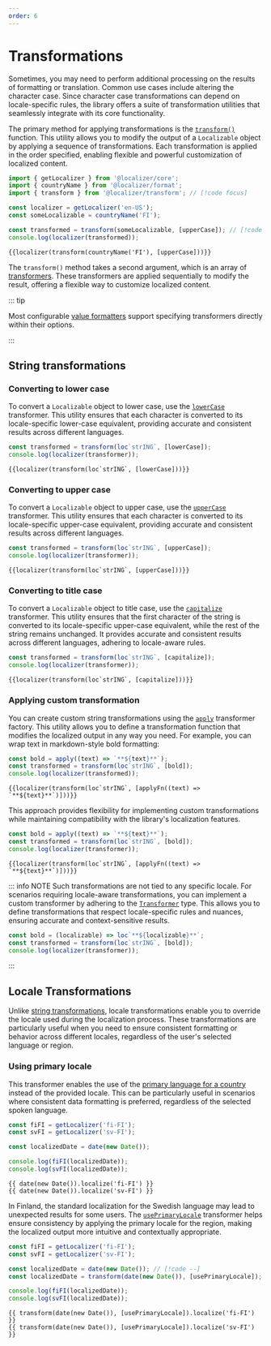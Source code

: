 ```yaml
---
order: 6
---
```


# Transformations <Badge type="info" text="@localizer/transform" />

<script setup>
import { getLocalizer, transform, loc, date, apply, countryName, upperCase, lowerCase, capitalize, apply as applyFn, usePrimaryLocale } from '@localizer/all';

const localizer = getLocalizer('en-US');
</script>

Sometimes, you may need to perform additional processing on the results of formatting or translation. Common use cases include altering the character case. Since character case transformations can depend on locale-specific rules, the library offers a suite of transformation utilities that seamlessly integrate with its core functionality.

The primary method for applying transformations is the [`transform()`](../api/_localizer/transform/transform/index.md) function. This utility allows you to modify the output of a `Localizable` object by applying a sequence of transformations. Each transformation is applied in the order specified, enabling flexible and powerful customization of localized content.

```typescript
import { getLocalizer } from '@localizer/core';
import { countryName } from '@localizer/format';
import { transform } from '@localizer/transform'; // [!code focus]

const localizer = getLocalizer('en-US');
const someLocalizable = countryName('FI');

const transformed = transform(someLocalizable, [upperCase]); // [!code focus]
console.log(localizer(transformed));
```

```console-vue
{{localizer(transform(countryName('FI'), [upperCase]))}}
```

The `transform()` method takes a second argument, which is an array of [transformers](../api/_localizer/transform/Transformer/index.md). These transformers are applied sequentially to modify the result, offering a flexible way to customize localized content.

::: tip

Most configurable [value formatters](../formatting/index.md) support specifying transformers directly within their options.

:::

## String transformations

### Converting to lower case

To convert a `Localizable` object to lower case, use the [`lowerCase`](../api/_localizer/transform/lowerCase/index.md) transformer. This utility ensures that each character is converted to its locale-specific lower-case equivalent, providing accurate and consistent results across different languages.

```typescript
const transformed = transform(loc`strING`, [lowerCase]);
console.log(localizer(transformer));
```

```console-vue
{{localizer(transform(loc`strING`, [lowerCase]))}}
```

### Converting to upper case

To convert a `Localizable` object to upper case, use the [`upperCase`](../api/_localizer/transform/upperCase/index.md) transformer. This utility ensures that each character is converted to its locale-specific upper-case equivalent, providing accurate and consistent results across different languages.

```typescript
const transformed = transform(loc`strING`, [upperCase]);
console.log(localizer(transformer));
```

```console-vue
{{localizer(transform(loc`strING`, [upperCase]))}}
```

### Converting to title case

To convert a `Localizable` object to title case, use the [`capitalize`](../api/_localizer/transform/capitalize/index.md) transformer. This utility ensures that the first character of the string is converted to its locale-specific upper-case equivalent, while the rest of the string remains unchanged. It provides accurate and consistent results across different languages, adhering to locale-aware rules.

```typescript
const transformed = transform(loc`strING`, [capitalize]);
console.log(localizer(transformer));
```

```console-vue
{{localizer(transform(loc`strING`, [capitalize]))}}
```

### Applying custom transformation

You can create custom string transformations using the [`apply`](../api/_localizer/transform/apply/index.md) transformer factory. This utility allows you to define a transformation function that modifies the localized output in any way you need. For example, you can wrap text in markdown-style bold formatting:

```typescript
const bold = apply((text) => `**${text}**`);
const transformed = transform(loc`strING`, [bold]);
console.log(localizer(transformed));
```

```console-vue
{{localizer(transform(loc`strING`, [applyFn((text) => `**${text}**`)]))}}
```

This approach provides flexibility for implementing custom transformations while maintaining compatibility with the library's localization features.

```typescript
const bold = apply((text) => `**${text}**`);
const transformed = transform(loc`strING`, [bold]);
console.log(localizer(transformer));
```

```console-vue
{{localizer(transform(loc`strING`, [applyFn((text) => `**${text}**`)]))}}
```

::: info NOTE
Such transformations are not tied to any specific locale. For scenarios requiring locale-aware transformations, you can implement a custom transformer by adhering to the [`Transformer`](../api/_localizer/transform/Transformer/index.md) type. This allows you to define transformations that respect locale-specific rules and nuances, ensuring accurate and context-sensitive results.

```typescript
const bold = (localizable) => loc`**${localizable}**`;
const transformed = transform(loc`strING`, [bold]);
console.log(localizer(transformer));
```

:::

## Locale Transformations

Unlike [string transformations](#string-transformations), locale transformations enable you to override the locale used during the localization process. These transformations are particularly useful when you need to ensure consistent formatting or behavior across different locales, regardless of the user's selected language or region.

### Using primary locale <Badge type="tip" text="preview" />

This transformer enables the use of the [primary language for a country](../introduction/helpers.md#getting-primary-locale) instead of the provided locale. This can be particularly useful in scenarios where consistent data formatting is preferred, regardless of the selected spoken language.

```typescript
const fiFI = getLocalizer('fi-FI');
const svFI = getLocalizer('sv-FI');

const localizedDate = date(new Date());

console.log(fiFI(localizedDate));
console.log(svFI(localizedDate));
```

```console-vue
{{ date(new Date()).localize('fi-FI') }}
{{ date(new Date()).localize('sv-FI') }}
```

In Finland, the standard localization for the Swedish language may lead to unexpected results for some users. The [`usePrimaryLocale`](../api/_localizer/transform/usePrimaryLocale/index.md) transformer helps ensure consistency by applying the primary locale for the region, making the localized output more intuitive and contextually appropriate.

```typescript
const fiFI = getLocalizer('fi-FI');
const svFI = getLocalizer('sv-FI');

const localizedDate = date(new Date()); // [!code --]
const localizedDate = transform(date(new Date()), [usePrimaryLocale]); // [!code ++]

console.log(fiFI(localizedDate));
console.log(svFI(localizedDate));
```

```console-vue
{{ transform(date(new Date()), [usePrimaryLocale]).localize('fi-FI') }}
{{ transform(date(new Date()), [usePrimaryLocale]).localize('sv-FI') }}
```
